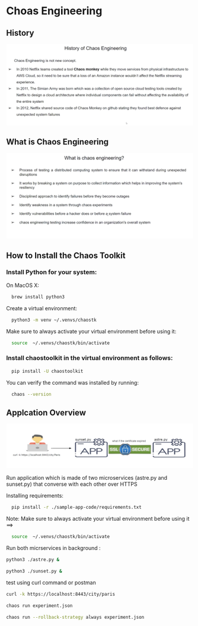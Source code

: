 # Choas Engineering

## History 

![history](images/history.png)

## What is Chaos Engineering 

![chaos](images/chaos.png)


## How to Install the Chaos Toolkit


### Install Python for your system:

On MacOS X:


```bash
  brew install python3
```

Create a virtual environment:

```bash
  python3 -m venv ~/.venvs/chaostk
```

Make sure to always activate your virtual environment before using it:

```bash
  source  ~/.venvs/chaostk/bin/activate
```


### Install chaostoolkit in the virtual environment as follows:

```bash
  pip install -U chaostoolkit
```

You can verify the command was installed by running:

```bash
  chaos --version
```


## Applcation Overview 


![application](images/app.png)

Run application which is made of two microservices (astre.py and sunset.py) that converse with each other over HTTPS

Installing requirements:

```bash
  pip install -r ./sample-app-code/requirements.txt
```

Note: Make sure to always activate your virtual environment before using it ==> 

```bash
  source  ~/.venvs/chaostk/bin/activate
```

Run both micrservices in background :

```bash
python3 ./astre.py &
```
```bash
python3 ./sunset.py &
```

test using curl command or postman


```bash
curl -k https://localhost:8443/city/paris
```

```bash
chaos run experiment.json
```

```bash
chaos run --rollback-strategy always experiment.json 
```

